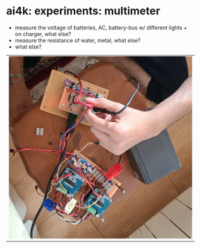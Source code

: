 # ai4k: experiments: multimeter

- measure the voltage of batteries, AC, battery-bus w/ different lights + on charger, what else?
- measure the resistance of water, metal, what else?
- what else?

|   |
| --- |
| [![image](https://github.com/kamangir/assets2/raw/main/ai4k/20250616_112027.jpg?raw=true)](https://github.com/kamangir/assets2/raw/main/ai4k/20250616_112027.jpg?raw=true) |
